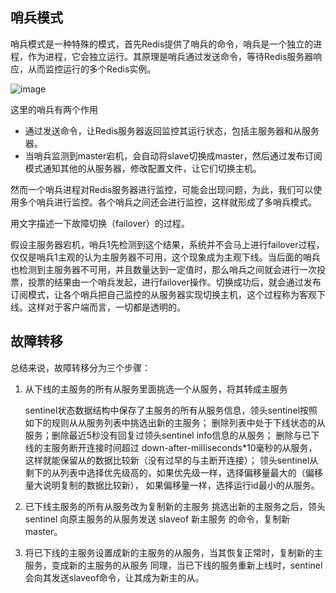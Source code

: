
## 哨兵模式

哨兵模式是一种特殊的模式，首先Redis提供了哨兵的命令，哨兵是一个独立的进程，作为进程，它会独立运行。其原理是哨兵通过发送命令，等待Redis服务器响应，从而监控运行的多个Redis实例。

![image](http://java-run-blog.oss-cn-zhangjiakou.aliyuncs.com/file/f8c6d8463a3b46b496fb437192f517e9)

这里的哨兵有两个作用

- 通过发送命令，让Redis服务器返回监控其运行状态，包括主服务器和从服务器。
- 当哨兵监测到master宕机，会自动将slave切换成master，然后通过发布订阅模式通知其他的从服务器，修改配置文件，让它们切换主机。
  

然而一个哨兵进程对Redis服务器进行监控，可能会出现问题，为此，我们可以使用多个哨兵进行监控。各个哨兵之间还会进行监控，这样就形成了多哨兵模式。

用文字描述一下故障切换（failover）的过程。

假设主服务器宕机，哨兵1先检测到这个结果，系统并不会马上进行failover过程，仅仅是哨兵1主观的认为主服务器不可用，这个现象成为主观下线。当后面的哨兵也检测到主服务器不可用，并且数量达到一定值时，那么哨兵之间就会进行一次投票，投票的结果由一个哨兵发起，进行failover操作。切换成功后，就会通过发布订阅模式，让各个哨兵把自己监控的从服务器实现切换主机，这个过程称为客观下线。这样对于客户端而言，一切都是透明的。



## 故障转移

总结来说，故障转移分为三个步骤：

1. 从下线的主服务的所有从服务里面挑选一个从服务，将其转成主服务

   sentinel状态数据结构中保存了主服务的所有从服务信息，领头sentinel按照如下的规则从从服务列表中挑选出新的主服务；
   删除列表中处于下线状态的从服务；删除最近5秒没有回复过领头sentinel info信息的从服务；
   删除与已下线的主服务断开连接时间超过 down-after-milliseconds*10毫秒的从服务，
   这样就能保留从的数据比较新（没有过早的与主断开连接）；
   领头sentinel从剩下的从列表中选择优先级高的，如果优先级一样，选择偏移量最大的（偏移量大说明复制的数据比较新），
   如果偏移量一样，选择运行id最小的从服务。

2. 已下线主服务的所有从服务改为复制新的主服务
   挑选出新的主服务之后，领头sentinel 向原主服务的从服务发送 slaveof 新主服务 的命令，复制新master。

3. 将已下线的主服务设置成新的主服务的从服务，当其恢复正常时，复制新的主服务，变成新的主服务的从服务
   同理，当已下线的服务重新上线时，sentinel会向其发送slaveof命令，让其成为新主的从。
   